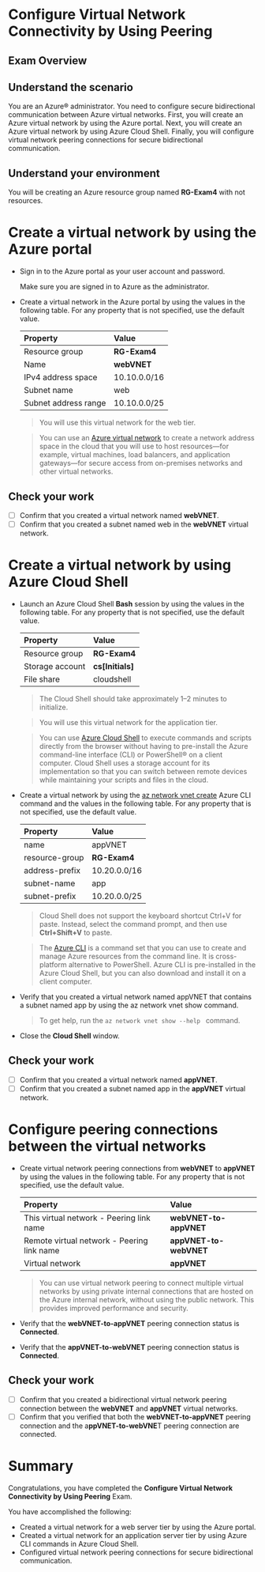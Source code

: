 # Configure Virtual Network Connectivity by Using Peering

## Exam Overview

## Understand the scenario

You are an Azure® administrator. You need to configure secure bidirectional communication between Azure virtual networks. First, you will create an Azure virtual network by using the Azure portal. Next, you will create an Azure virtual network by using Azure Cloud Shell. Finally, you will configure virtual network peering connections for secure bidirectional communication.

## Understand your environment
You will be creating an Azure resource group named **RG-Exam4** with not resources.

# Create a virtual network by using the Azure portal

- Sign in to the Azure portal as your user account and password.

  Make sure you are signed in to Azure as the administrator.

- Create a virtual network in the Azure portal by using the values in the following table. For any property that is not specified, use the default value.

  | Property             | Value        |
  | :------------------- | :----------- |
  | Resource group       | **RG-Exam4** |
  | Name                 | **webVNET**  |
  | IPv4 address space   | 10.10.0.0/16 |
  | Subnet name          | web          |
  | Subnet address range | 10.10.0.0/25 |

  > You will use this virtual network for the web tier.

  > You can use an [Azure virtual network](https://docs.microsoft.com/en-us/azure/virtual-network/concepts-and-best-practices) to create a network address space in the cloud that you will use to host resources—for example, virtual machines, load balancers, and application gateways—for secure access from on-premises networks and other virtual networks.

## Check your work

- [ ] Confirm that you created a virtual network named **webVNET**.
- [ ] Confirm that you created a subnet named web in the **webVNET** virtual network.

# Create a virtual network by using Azure Cloud Shell

- Launch an Azure Cloud Shell **Bash** session by using the values in the following table. For any property that is not specified, use the default value.

  | Property        | Value            |
  | :-------------- | :--------------- |
  | Resource group  | **RG-Exam4**     |
  | Storage account | **cs[Initials]** |
  | File share      | cloudshell       |

  > The Cloud Shell should take approximately 1–2 minutes to initialize.

  > You will use this virtual network for the application tier.

  > You can use [Azure Cloud Shell](https://docs.microsoft.com/en-us/azure/cloud-shell/overview) to execute commands and scripts directly from the browser without having to pre-install the Azure command-line interface (CLI) or PowerShell® on a client computer. Cloud Shell uses a storage account for its implementation so that you can switch between remote devices while maintaining your scripts and files in the cloud.

- Create a virtual network by using the [az network vnet create](https://docs.microsoft.com/en-us/cli/azure/network/vnet?view=azure-cli-latest) Azure CLI command and the values in the following table. For any property that is not specified, use the default value.

  | Property       | Value        |
  | :------------- | :----------- |
  | name           | appVNET      |
  | resource-group | **RG-Exam4** |
  | address-prefix | 10.20.0.0/16 |
  | subnet-name    | app          |
  | subnet-prefix  | 10.20.0.0/25 |

  > Cloud Shell does not support the keyboard shortcut Ctrl+V for paste. Instead, select the command prompt, and then use **Ctrl+Shift+V** to paste.

  > The [Azure CLI](https://docs.microsoft.com/en-us/cli/azure/what-is-azure-cli) is a command set that you can use to create and manage Azure resources from the command line. It is cross-platform alternative to PowerShell. Azure CLI is pre-installed in the Azure Cloud Shell, but you can also download and install it on a client computer.

- Verify that you created a virtual network named appVNET that contains a subnet named app by using the az network vnet show command.

  > To get help, run the ```az network vnet show --help ``` command.

- Close the **Cloud Shell** window.

## Check your work

- [ ] Confirm that you created a virtual network named **appVNET**.
- [ ] Confirm that you created a subnet named app in the **appVNET** virtual network.

# Configure peering connections between the virtual networks

- Create virtual network peering connections from **webVNET** to **appVNET** by using the values in the following table. For any property that is not specified, use the default value.

  | Property                                   | Value                  |
  | :----------------------------------------- | :--------------------- |
  | This virtual network - Peering link name   | **webVNET-to-appVNET** |
  | Remote virtual network - Peering link name | **appVNET-to-webVNET** |
  | Virtual network                            | **appVNET**            |

  >You can use virtual network peering to connect multiple virtual networks by using private internal connections that are hosted on the Azure internal network, without using the public network. This provides improved performance and security.

- Verify that the **webVNET-to-appVNET** peering connection status is **Connected**.

- Verify that the **appVNET-to-webVNET** peering connection status is **Connected**.

## Check your work

- [ ] Confirm that you created a bidirectional virtual network peering connection between the **webVNET** and **appVNET** virtual networks.
- [ ] Confirm that you verified that both the **webVNET-to-appVNET** peering connection and the a**ppVNET-to-webVNE**T peering connection are connected.

# Summary

Congratulations, you have completed the **Configure Virtual Network Connectivity by Using Peering** Exam.

You have accomplished the following:

- Created a virtual network for a web server tier by using the Azure portal.
- Created a virtual network for an application server tier by using Azure CLI commands in Azure Cloud Shell.
- Configured virtual network peering connections for secure bidirectional communication.



